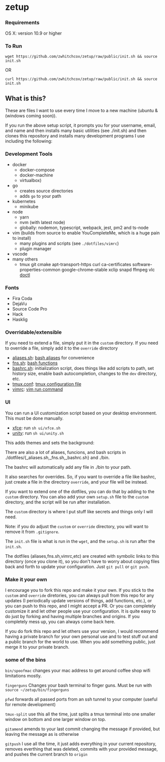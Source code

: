 # zetup

### Requirements

OS X: version 10.9 or higher

### To Run

`wget https://github.com/zwhitchcox/zetup/raw/public/init.sh && source init.sh`

OR

`curl https://github.com/zwhitchcox/zetup/raw/public/init.sh && source init.sh`


## What is this?

These are files I want to use every time I move to a new machine (ubuntu & (windows coming soon)).

If you run the above setup script, it prompts you for your username, email, and name and then installs many basic utilities (see ./init.sh) and then clones this repository and installs many development programs I use including the following:

### Development Tools

* docker
  - docker-compose
  - docker-machine
  - virtualbox)
* go
  - creates source directories
  - adds `go` to your path
* kubernetes
  - minikube
* node
  - yarn
  - nvm (with latest node)
  - globally: nodemon, typescript, webpack, jest, pm2 and ts-node
* vim (builds from source to enable YouCompleteMe, which is a huge pain to install)
  - many plugins and scripts (see `./dotfiles/vimrc`)
  - plugin manager
* vscode
* many others
  - tmux git cmake apt-transport-https curl ca-certificates software-properties-common google-chrome-stable xclip snapd ffmpeg vlc [doctl](https://github.com/digitalocean/doctl)


### Fonts

* Fira Coda
* DejaVu
* Source Code Pro
* Hack
* Hasklig


### Overridable/extensible

If you need to extend a file, simply put it in the `custom` directory. If you need to override a file, simply add it to the `override` directory

* [aliases.sh](dotfiles/_aliases.sh): [bash aliases](https://www.tldp.org/LDP/abs/html/aliases.html) for convenience
* [fns.sh](dotfiles/_fns.sh): [bash functions](https://linuxize.com/post/bash-functions/)
* [bashrc.sh](dotfiles/_bashrc.sh): initialization script, does things like add scripts to path, set history size, enable bash autocompletion, changes to the `dev` directory, etc.
* [tmux.conf](dotfiles/_tmux.conf): [tmux configuration file](https://github.com/tmux/tmux)
* [vimrc](dotfiles/_vimrc): [vim run command](https://www.vim.org/)


### UI

You can run a UI customization script based on your desktop environment. This must be done manually.

* [xfce](ui/xfce.sh): run `sh ui/xfce.sh`
* [unity](ui/unity.sh): run `sh ui/unity.sh`

This adds themes and sets the background:



There are also a lot of aliases, funcions, and bash scripts in ./dotfiles/{_aliases.sh,_fns.sh,_bashrc.sh} and ./bin.

The bashrc will automatically add any file in ./bin to your path.

It also searches for overrides. So, if you want to override a file like bashrc, just create a file in the directory `override`, and your file will be instead.

If you want to extend one of the dotfiles, you can do that by adding to the `custom` directory. You can also add your own `setup.sh` file to the `custom` directory, and the script will be run after installation.

The `custom` directory is where I put stuff like secrets and things only I will need.

Note: if you do adjust the `custom` or `override` directory, you will want to remove it from `.gitignore`.

The `init.sh` file is what is run in the `wget`, and the `setup.sh` is run after the `init.sh`.

The dotfiles (aliases,fns.sh,vimrc,etc) are created with symbolic links to this directory (once you clone it), so you don't have to worry about copying files back and forth to update your configuration. Just `git pull` or `git push`.

### Make it your own

I encourage you to fork this repo and make it your own. If you stick to the `custom` and `override` diretories, you can always pull from this repo for any updates (I periodically update versions of things, add functions, etc.), or you can push to this repo, and I might accept a PR. Or you can completely customize it and let other people use your configuration. It is quite easy to do just by forking and having multiple branches and origins. If you completely mess up, you can always come back here.

If you do fork this repo and let others use your version, I would recommend having a private branch for your own personal use and to test stuff out and a public branch for the world to use. When you add something public, just merge it to your private branch.

### some of the bins

`bin/spoofmac` changes your mac address to get around coffee shop wifi limitations mostly.

`fingerguns` Changes your bash terminal to finger guns. Must be run with `source ~/zetup/bin/fingerguns`

`pfwd` forwards all passed ports from an ssh tunnel to your computer (useful for remote development)

  `tmux-split` use this all the time, just splits a tmux terminal into one smaller window on bottom and one larger window on top.

  `gitamend` amends to your last commit changing the message if provided, but leaving the message as is otherwise

  `gitpush` I use all the time, it just adds everything in your current repository, removes everthing that was deleted, commits with your provided message, and pushes the current branch to `origin`

